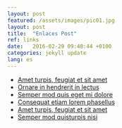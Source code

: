 ```yaml
---
layout: post
featured: /assets/images/pic01.jpg
layout: post
title:  "Enlaces Post"
ref: links
date:   2016-02-29 09:48:44 +0100
categories: jekyll update
lang: es
---
```



<ul class="links">
	<li><a href="#">Amet turpis, feugiat et sit amet</a></li>
	<li><a href="#">Ornare in hendrerit in lectus</a></li>
	<li><a href="#">Semper mod quis eget mi dolore</a></li>
	<li><a href="#">Consequat etiam lorem phasellus</a></li>
	<li><a href="#">Amet turpis, feugiat et sit amet</a></li>
	<li><a href="#">Semper mod quisturpis nisi</a></li>
</ul>